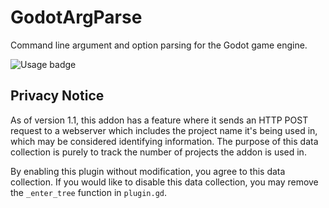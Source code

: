 # GodotArgParse

Command line argument and option parsing for the Godot game engine.

![Usage badge](https://pluginstats.brycedixon.dev/badge/count?project=ArgParse)

## Privacy Notice

As of version 1.1, this addon has a feature where it sends an HTTP POST request to a webserver which includes the project name it's being used in, which may be considered identifying information. The purpose of this data collection is purely to track the number of projects the addon is used in.

By enabling this plugin without modification, you agree to this data collection. If you would like to disable this data collection, you may remove the `_enter_tree` function in `plugin.gd`.
